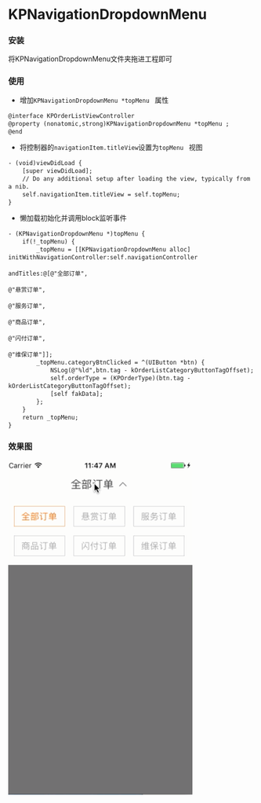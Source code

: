 # KPNavigationDropdownMenu


### 安装
将KPNavigationDropdownMenu文件夹拖进工程即可
### 使用
- 增加`KPNavigationDropdownMenu *topMenu ` 属性

```
@interface KPOrderListViewController 
@property (nonatomic,strong)KPNavigationDropdownMenu *topMenu ;
@end

```
- 将控制器的`navigationItem.titleView`设置为`topMenu ` 视图

```
- (void)viewDidLoad {
    [super viewDidLoad];
    // Do any additional setup after loading the view, typically from a nib.
    self.navigationItem.titleView = self.topMenu;
}
```
- 懒加载初始化并调用block监听事件

```
- (KPNavigationDropdownMenu *)topMenu {
    if(!_topMenu) {
        _topMenu = [[KPNavigationDropdownMenu alloc] initWithNavigationController:self.navigationController
                                                                        andTitles:@[@"全部订单",
                                                                                    @"悬赏订单",
                                                                                    @"服务订单",
                                                                                    @"商品订单",
                                                                                    @"闪付订单",
                                                                                    @"维保订单"]];
        _topMenu.categoryBtnClicked = ^(UIButton *btn) {
            NSLog(@"%ld",btn.tag - kOrderListCategoryButtonTagOffset);
            self.orderType = (KPOrderType)(btn.tag - kOrderListCategoryButtonTagOffset);
            [self fakData];
        };
    }
    return _topMenu;
}

```
### 效果图
![image](https://github.com/lyleLH/KPNavigationDropdownMenu/blob/master/Untitled.gif)
